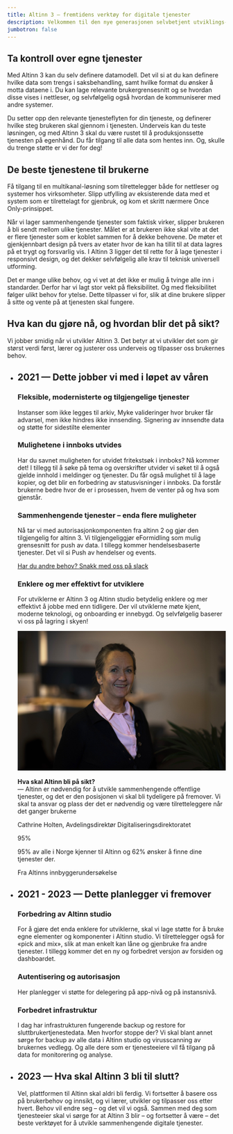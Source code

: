 ```yaml
---
title: Altinn 3 – fremtidens verktøy for digitale tjenester
description: Velkommen til den nye generasjonen selvbetjent utviklings- og kjøremiljø for sammenhengende digitale tjenester. En løsning som dekker behovet for dataflyt mellom myndighetsutøvere, virksomheter og privatpersoner.
jumbotron: false
---
```


<h2 class="a-h3"> Ta kontroll over egne tjenester </h2>

Med Altinn 3 kan du selv definere datamodell. Det vil si at du kan definere hvilke data som trengs i saksbehandling, samt hvilke format du ønsker å motta dataene i. Du kan lage relevante brukergrensesnitt og se hvordan disse vises i nettleser, og selvfølgelig også hvordan de kommuniserer med andre systemer.  

Du setter opp den relevante tjenesteflyten for din tjeneste, og definerer hvilke steg brukeren skal gjennom i tjenesten. Underveis kan du teste løsningen, og med Altinn 3 skal du være rustet til å produksjonssette tjenesten på egenhånd. Du får tilgang til alle data som hentes inn. Og, skulle du trenge støtte er vi der for deg!

<h2 class="a-h3"> De beste tjenestene til brukerne </h2>

Få tilgang til en multikanal-løsning som tilrettelegger både for nettleser og systemer hos virksomheter. Slipp utfylling av eksisterende data med et system som er tilrettelagt for gjenbruk, og kom et skritt nærmere Once Only-prinsippet. 

Når vi lager sammenhengende tjenester som faktisk virker, slipper brukeren å bli sendt mellom ulike tjenester. Målet er at brukeren ikke skal vite at det er flere tjenester som er koblet sammen for å dekke behovene. De møter et gjenkjennbart design på tvers av etater hvor de kan ha tillit til at data lagres på et trygt og forsvarlig vis. I Altinn 3 ligger det til rette for å lage tjenester i responsivt design, og det dekker selvfølgelig alle krav til teknisk universell utforming. 
 
Det er mange ulike behov, og vi vet at det ikke er mulig å tvinge alle inn i standarder. Derfor har vi lagt stor vekt på fleksibilitet. Og med fleksibilitet følger ulikt behov for ytelse. Dette tilpasser vi for, slik at dine brukere slipper å sitte og vente på at tjenesten skal fungere. 

<div class="a-rowFullWidth pt-2">
  <h2 class="a-fontBold a-blueDarkerText">Hva kan du gjøre nå, og hvordan blir det på sikt?</h2>
  <p class="a-fontSizeXL a-blueDarkerText">Vi jobber smidig når vi utvikler Altinn 3. Det betyr at vi utvikler det som gir størst verdi først, lærer og justerer oss underveis og tilpasser oss brukernes behov.</p>
</div>

<div class="a-timeline pt-4">

  <ul class="no-decoration connected-bullets connected-bullets-headings">
    <li class="false">
      <h2 class="a-fontBold a-blueDarkerText">
        2021 — Dette jobber vi med i løpet av våren 
      </h2>
      <div class="row">
        <div class="col-sm-12 col-md-6 pr-xl-8">
          <h3 class="a-h4">Fleksible, modernisterte og tilgjengelige tjenester</h3>
          <p>Instanser som ikke legges til arkiv, Myke valideringer hvor bruker får advarsel, men ikke hindres ikke innsending. Signering av innsendte data og støtte for sidestilte elementer</p>
          <h3 class="a-h4">Mulighetene i innboks utvides</h3>
          <p>Har du savnet muligheten for utvidet fritekstsøk i innboks? Nå kommer det! I tillegg til å søke på tema og overskrifter utvider vi søket til å også gjelde innhold i meldinger og tjenester. Du får også mulighet til å lage kopier, og det blir en forbedring av statusvisninger i innboks. Da forstår brukerne bedre hvor de er i prosessen, hvem de venter på og hva som gjenstår.</p>
          <h3 class="a-h4">Sammenhengende tjenester – enda flere muligheter</h3>
          <p>Nå tar vi med autorisasjonkomponenten fra altinn 2 og gjør den tilgjengelig for altinn 3. Vi tilgjengeliggjør eFormidling som mulig grensesnitt for push av data. I tillegg kommer hendelsesbaserte tjenester. Det vil si Push av hendelser og events.</p>
          <a href="https://altinnstudio.slack.com/">Har du andre behov? Snakk med oss på slack</a>
          <h3 class="a-h4 pt-1">Enklere og mer effektivt for utviklere</h3>
          <p>For utviklerne er Altinn 3 og Altinn studio betydelig enklere og mer effektivt å jobbe med enn tidligere. Der vil utviklerne møte kjent, moderne teknologi, og onboarding er innebygd. Og selvfølgelig baserer vi oss på lagring i skyen!</p>
        </div>
        <div class="col-sm-12 col-md-6 pt-2">
          <div class="pb-4">
            <div class="w-100">
              <img src="CathrineHolten.jpg" alt="Portrett av Cathrine Holten">
            </div>
            <div class="a-mediaBox-text a-bgGreenLight p-2">
              <p><b>Hva skal Altinn bli på sikt?</b> <br>— Altinn er nødvendig for å utvikle sammenhengende offentlige tjenester, og det er den posisjonen vi skal bli tydeligere på fremover. Vi skal ta ansvar og plass der det er nødvendig og være tilretteleggere når det ganger brukerne</p>
              <p class="a-fontSizeXS">Cathrine Holten, Avdelingsdirektør Digitaliseringsdirektoratet</p>
            </div>
          </div>
          <div class="row a-pie-wrapper">
            <div class="col-xs-12 col-sm-4">
              <div class="a-pie">95%</div>
            </div>
            <div class="col-xs-12 col-sm-8">
              <p class="a-fontSizeXL">95% av alle i Norge kjenner til Altinn og 62% ønsker å finne dine tjenester der. </p>
              Fra Altinns innbyggerundersøkelse
            </div>
          </div>
        </div>
      </div>
    </li>
    <li class="false">
      <h2 class="a-fontBold a-blueDarkerText">
        2021 - 2023 — Dette planlegger vi fremover
      </h2>
      <div class="row">
        <div class="col-sm-12 col-md-6 pr-xl-8">
          <h3 class="a-h4">Forbedring av Altinn studio</h3>
          For å gjøre det enda enklere for utviklerne, skal vi lage støtte for å bruke egne elementer og komponenter i Altinn studio. Vi tilrettelegger også for «pick and mix», slik at man enkelt kan låne og gjenbruke fra andre tjenester.  I tillegg kommer det en ny og forbedret versjon av forsiden og dashboardet. 
          <h3 class="a-h4">Autentisering og autorisasjon</h3>
          Her planlegger vi støtte for delegering på app-nivå og på instansnivå.
          <h3 class="a-h4">Forbedret infrastruktur </h3>
          I dag har infrastrukturen fungerende backup og restore for sluttbrukertjenestedata. Men hvorfor stoppe der? Vi skal blant annet sørge for backup av alle data i Altinn studio og virusscanning av brukernes vedlegg. Og alle dere som er tjenesteeiere vil få tilgang på data for monitorering og analyse. 
        </div>
        <div class="col-sm-12 col-lg-6 pt-4">
        </div>
      </div>
    </li>
    <li class="false">
      <h2 class="a-fontBold a-blueDarkerText">
        2023 — Hva skal Altinn 3 bli til slutt?
      </h2>
      <div class="row">
        <div class="col-sm-12 col-lg-6 pr-xl-8">
          Vel, plattformen til Altinn skal aldri bli ferdig. Vi fortsetter å basere oss på brukerbehov og innsikt, og vi lærer, utvikler og tilpasser oss etter hvert. Behov vil endre seg – og det vil vi også. Sammen med deg som tjenesteeier skal vi sørge for at Altinn 3 blir – og fortsetter å være – det beste verktøyet for å utvikle sammenhengende digitale tjenester.
        </div>
        <div class="col-sm-12 col-lg-6">
        </div>
      </div>
    </li>

</div>

